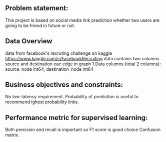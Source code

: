 ## Problem statement:
This project is based on social media link prediction whether two users are going to be friend in future or not. 
## Data Overview
data from facebook's recruting challenge on kaggle https://www.kaggle.com/c/FacebookRecruiting data contains two columns source and destination eac edge in graph
1.Data columns (total 2 columns):
    source_node int64, destination_node int64

## Business objectives and constraints:
No low-latency requirement. Probability of prediction is useful to recommend ighest probability links.
## Performance metric for supervised learning:
Both precision and recall is important so F1 score is good choice Confusion matrix. 
